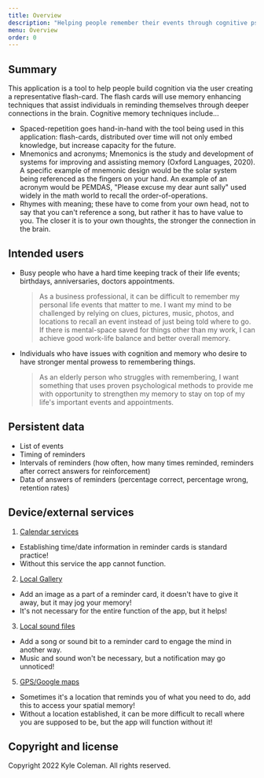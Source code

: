 ```yaml
---
title: Overview
description: "Helping people remember their events through cognitive psychology tools."
menu: Overview
order: 0
---
```


## Summary

This application is a tool to help people build cognition via the user creating a representative flash-card. The flash cards will use memory enhancing techniques that assist individuals in reminding themselves through deeper connections in the brain.
Cognitive memory techniques include...
* Spaced-repetition goes hand-in-hand with the tool being used in this application: flash-cards, distributed over time will not only embed knowledge, but increase capacity for the future. 
* Mnemonics and acronyms; Mnemonics is the study and development of systems for improving and assisting memory (Oxford Languages, 2020). A specific example of mnemonic design would be the solar system being referenced as the fingers on your hand. An example of an acronym would be PEMDAS, "Please excuse my dear aunt sally" used widely in the math world to recall the order-of-operations. 
* Rhymes with meaning; these have to come from your own head, not to say that you can't reference a song, but rather it has to have value to you. The closer it is to your own thoughts, the stronger the connection in the brain.

## Intended users

* Busy people who have a hard time keeping track of their life events; birthdays, anniversaries, doctors appointments.

  > As a business professional, it can be difficult to remember my personal life events that matter to me. I want my mind to be challenged by relying on clues, pictures, music, photos, and locations to recall an event instead of just being told where to go. If there is mental-space saved for things other than my work, I can achieve good work-life balance and better overall memory.

* Individuals who have issues with cognition and memory who desire to have stronger mental prowess to remembering things.

  > As an elderly person who struggles with remembering, I want something that uses proven psychological methods to provide me with opportunity to strengthen my memory to stay on top of my life's important events and appointments.


## Persistent data

* List of events
* Timing of reminders
* Intervals of reminders (how often, how many times reminded, reminders after correct answers for reinforcement)
* Data of answers of reminders (percentage correct, percentage wrong, retention rates)

## Device/external services

1. <a href="https://developer.android.com/reference/android/provider/CalendarContract?hl=en" title="Android calender notes">Calendar services</a>
* Establishing time/date information in reminder cards is standard practice!
* Without this service the app cannot function.

2. <a href="https://developer.android.com/training/data-storage/shared/media" title="Media information from android">Local Gallery</a>
* Add an image as a part of a reminder card, it doesn't have to give it away, but it may jog your memory!
* It's not necessary for the entire function of the app, but it helps!

3. <a href="https://developer.android.com/training/data-storage/shared/media" title="Media information from android">Local sound files</a>
* Add a song or sound bit to a reminder card to engage the mind in another way.
* Music and sound won't be necessary, but a notification may go unnoticed!

5. <a href="https://developers.google.com/maps/documentation/urls/android-intents" title="Documentation for android">GPS/Google maps</a>
* Sometimes it's a location that reminds you of what you need to do, add this to access your spatial memory!
* Without a location established, it can be more difficult to recall where you are supposed to be, but the app will function without it!


## Copyright and license

Copyright 2022 Kyle Coleman. All rights reserved.

